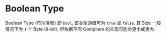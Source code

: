 # Boolean Type

Boolean Type (布尔类型) 即 `bool`, 该类型的值可为 `true` 或 `false`.
其 Size 一般情况下为 `1` 个 Byte (8-bit), 但依据不同 Compilers 的实现可能会更小或更大.
